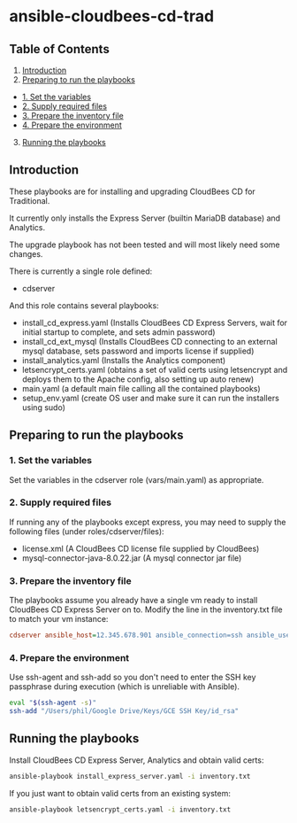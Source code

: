 # ansible-cloudbees-cd-trad

## Table of Contents ##

1. [Introduction](#Introduction)
2. [Preparing to run the playbooks](#Preparing-to-run-the-playbooks)

  - [1. Set the variables](#1.-Set-the-variables)
  - [2. Supply required files](#2.-Supply-required-files)
  - [3. Prepare the inventory file](#3.-Prepare-the-inventory-file)
  - [4. Prepare the environment](#4.-Prepare-the-environment)

3. [Running the playbooks](#Running-the-playbooks)
## Introduction ##
These playbooks are for installing and upgrading CloudBees CD for Traditional.

It currently only installs the Express Server (builtin MariaDB database) and Analytics.

The upgrade playbook has not been tested and will most likely need some changes.

There is currently a single role defined:

- cdserver

And this role contains several playbooks:

- install_cd_express.yaml (Installs CloudBees CD Express Servers, wait for initial startup to complete, and sets admin password)
- install_cd_ext_mysql (Installs CloudBees CD connecting to an external mysql database, sets password and imports license if supplied)
- install_analytics.yaml (Installs the Analytics component)
- letsencrypt_certs.yaml (obtains a set of valid certs using letsencrypt and deploys them to the Apache config, also setting up auto renew)
- main.yaml (a default main file calling all the contained playbooks)
- setup_env.yaml (create OS user and make sure it can run the installers using sudo)

## Preparing to run the playbooks ##

### 1. Set the variables ###

Set the variables in the cdserver role (vars/main.yaml) as appropriate.

### 2. Supply required files ###

If running any of the playbooks except express, you may need to supply the following files (under roles/cdserver/files):

- license.xml (A CloudBees CD license file supplied by CloudBees)
- mysql-connector-java-8.0.22.jar (A mysql connector jar file)
### 3. Prepare the inventory file ###

The playbooks assume you already have a single vm ready to install CloudBees CD Express Server on to.  Modify the line in the inventory.txt file to match your vm instance:

```ini
cdserver ansible_host=12.345.678.901 ansible_connection=ssh ansible_user=phil ansible_ssh_private_key_file="~/id_rsa"
```

### 4. Prepare the environment ###

Use ssh-agent and ssh-add so you don't need to enter the SSH key passphrase during execution (which is unreliable with Ansible).

```bash
eval "$(ssh-agent -s)"
ssh-add "/Users/phil/Google Drive/Keys/GCE SSH Key/id_rsa"
```

## Running the playbooks ##

Install CloudBees CD Express Server, Analytics and obtain valid certs:

```bash
ansible-playbook install_express_server.yaml -i inventory.txt
```

If you just want to obtain valid certs from an existing system:

```bash
ansible-playbook letsencrypt_certs.yaml -i inventory.txt
```
